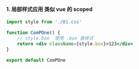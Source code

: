 #### 1. 局部样式应用 类似 vue 的 scoped

```jsx
import style from './01.css'

function ComPOne() {
    // style.box  使用 .box 类样式
    return <div className={style.box}>123</div>
}

export default ComPOne
```
